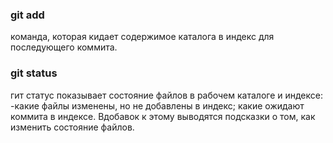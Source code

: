 ### git add
команда, которая кидает содержимое каталога в индекс для последующего коммита.

### git status

гит статус показывает состояние файлов в рабочем каталоге и индексе: 
-какие файлы изменены, но не добавлены в индекс; какие ожидают коммита в индексе. Вдобавок к этому выводятся подсказки о том, как изменить состояние файлов.